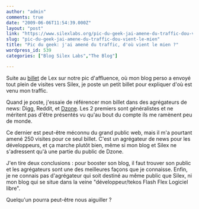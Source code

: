 ```yaml
---
author: "admin"
comments: true
date: "2009-06-06T11:54:39.000Z"
layout: "post"
link: "https://www.silexlabs.org/pic-du-geek-jai-amene-du-traffic-dou-vient-le-mien/"
slug: "pic-du-geek-jai-amene-du-traffic-dou-vient-le-mien"
title: "Pic du geek: j'ai amené du traffic, d'où vient le mien ?"
wordpress_id: 539
categories: ["Blog Silex Labs","The Blog"]

---
```

Suite au [billet](https://www.silexlabs.org/2009/06/cest-un-pic-le-geek-du-mois/) de Lex sur notre pic d'affluence, où mon blog perso a envoyé tout plein de visites vers Silex, je poste un petit billet pour expliquer d'où est venu mon traffic.

Quand je poste, j'essaie de référencer mon billet dans des agrégateurs de news: Digg, Reddit, et [Dzone](http://www.dzone.com). Les 2 premiers sont généralistes et ne méritent pas d'être présentés vu qu'au bout du compte ils me ramènent peu de monde.

Ce dernier est peut-être méconnu du grand public web, mais il m'a pourtant amené 250 visites pour ce seul billet. C'est un agrégateur de news pour les développeurs, et ça marche plutôt bien, même si mon blog et Silex ne s'adressent qu'à une partie du public de Dzone.

J'en tire deux conclusions : pour booster son blog, il faut trouver son public et les agrégateurs sont une des meilleures façons que je connaisse. Enfin, je ne connais pas d'agrégateur qui soit destiné au même public que Silex, ni mon blog qui se situe dans la veine  "développeur/tekos Flash Flex Logiciel libre".

Quelqu'un pourra peut-être nous aiguiller ?


